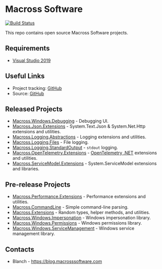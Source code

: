 # Macross Software

[![Build Status](https://dev.azure.com/Macross-Software/core/_apis/build/status/Macross-Software.core.Gated%20Build?branchName=develop)](https://dev.azure.com/Macross-Software/core/_build/latest?definitionId=1&branchName=develop)

This repo contains open source Macross Software projects.

## Requirements

* [Visual Studio 2019](https://www.visualstudio.com/downloads/)
 
## Useful Links

* Project tracking: [GitHub](https://github.com/Macross-Software/core/issues)
* Source: [GitHub](https://github.com/Macross-Software/core)

## Released Projects

* [Macross.Windows.Debugging](./ClassLibraries/Macross.Windows.Debugging/README.md) - Debugging UI.
* [Macross.Json.Extensions](./ClassLibraries/Macross.Json.Extensions/README.md) - System.Text.Json & System.Net.Http extensions and utilities.
* [Macross.Logging.Abstractions](./ClassLibraries/Macross.Logging.Abstractions/README.md) - Logging extensions and utilities.
* [Macross.Logging.Files](./ClassLibraries/Macross.Logging.Files/README.md) - File logging.
* [Macross.Logging.StandardOutput](./ClassLibraries/Macross.Logging.StandardOutput/README.md) - `stdout` logging.
* [Macross.OpenTelemetry.Extensions](./ClassLibraries/Macross.OpenTelemetry.Extensions/README.md) - [OpenTelemetry .NET](https://github.com/open-telemetry/opentelemetry-dotnet) extensions and utilities.
* [Macross.ServiceModel.Extensions](./ClassLibraries/Macross.ServiceModel.Extensions/README.md) - System.ServiceModel extensions and libraries.
 
## Pre-release Projects

* [Macross.Performance.Extensions](./ClassLibraries/Macross.Performance.Extensions/README.md) - Performance extensions and utilities.
* [Macross.CommandLine](./ClassLibraries/Macross.CommandLine/README.md) - Simple command-line parsing.
* [Macross.Extensions](./ClassLibraries/Macross.Extensions/README.md) - Random types, helper methods, and utilities.
* [Macross.Windows.Impersonation](./ClassLibraries/Macross.Windows.Impersonation/README.md) - Windows impersonation library.
* [Macross.Windows.Permissions](./ClassLibraries/Macross.Windows.Permissions/README.md) - Windows permissions library.
* [Macross.Windows.ServiceManagement](./ClassLibraries/Macross.Windows.ServiceManagement/README.md) - Windows service management library.

## Contacts

* Blanch - https://blog.macrosssoftware.com